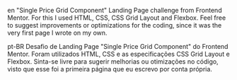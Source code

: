 en
"Single Price Grid Component" Landing Page challenge from Frontend Mentor. For this I used HTML, CSS, CSS Grid Layout and Flexbox.
Feel free to suggest improvements or optimizations for the coding, since it was the very first page I wrote on my own.

pt-BR
Desafio de Landing Page "Single Price Grid Component" do Frontend Mentor. Foram utilizados HTML, CSS e as especificações CSS Grid Layout e Flexbox.
Sinta-se livre para sugerir melhorias ou otimizações no código, visto que esse foi a primeira página que eu escrevo por conta própria.
